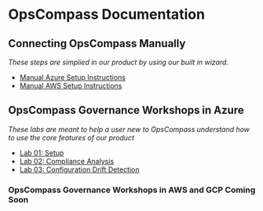 # OpsCompass Documentation

## Connecting OpsCompass Manually
*These steps are simplied in our product by using our built in wizard.*

* [Manual Azure Setup Instructions](/install/manual_azure_install.md)
* [Manual AWS Setup Instructions](/install/manual_aws_install.md)

## OpsCompass Governance Workshops in Azure
*These labs are meant to help a user new to OpsCompass understand how to use the core features of our product*

* [Lab 01: Setup](/labs/Lab01:OpsCompass-SetUp-KnowYourScore.md)
* [Lab 02: Compliance Analysis](/labs/Lab02:OpsCompass-ComplianceAnalysis-KnowYourScore.md)
* [Lab 03: Configuration Drift Detection](/labs/Lab03:OpsCompass-ConfigurationDriftDetection-KnowYourScore.md)

### OpsCompass Governance Workshops in AWS and GCP Coming Soon